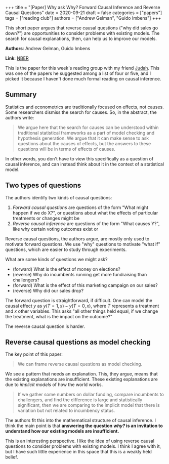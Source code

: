 +++
title = "[Paper] Why ask Why? Forward Causal Inference and Reverse Causal Questions"
date = 2020-09-21
draft = false
categories = ["papers"]
tags = ["reading club"]
authors = ["Andrew Gelman", "Guido Imbens"]
+++

This short paper argues that reverse causal questions ("why did sales go down?") are opportunities to consider problems with existing models. The search for causal explanations, then, can help us to improve our models.

<!--more-->

**Authors**: Andrew Gelman, Guido Imbens

**Link**: [NBER](https://www.nber.org/papers/w19614)

This is the paper for this week's reading group with my friend [Judah](https://judahgnewman.com/). This was one of the papers he suggested among a list of four or five, and I picked it because I haven't done much formal reading on causal inference.

## Summary
Statistics and econometrics are traditionally focused on effects, not causes. Some researchers dismiss the search for causes. So, in the abstract, the authors write:

> We argue here that the search for causes can be understood within traditional statistical frameworks as a part of model checking and hypothesis generation. 
> We argue that it can make sense to ask questions about the causes of effects, but the answers to these questions will be in terms of effects of causes.

In other words, you don't have to view this specifically as a question of causal inference, and can instead think about it in the context of a statistical model.


## Two types of questions
The authors identify two kinds of causal questions:

1. *Forward causal questions* are questions of the form "What might happen if we do X?", or questions about what the effects of particular treatments or changes might be
2. *Reverse causal inference* are questions of the form "What causes Y?", like why certain voting outcomes exist or

Reverse causal questions, the authors argue, are mostly only used to motivate forward questions. We use "why" questions to motivate "what if" questions, which are easier to study through experiments.

What are some kinds of questions we might ask?

 * (forward) What is the effect of money on elections?
 * (reverse) Why do incumbents running get more fundraising than challengers?
 * (forward) What is the effect of this marketing campaign on our sales?
 * (reverse) Why did our sales drop?

The forward question is straightforward, if difficult. One can model the causal effect $y$ as $y(T = 1, x) - y(T = 0, x)$, where $T$ represents a treatment and $x$ other variables. This asks "all other things held equal, if we change the treatment, what is the impact on the outcome?"

The reverse causal question is harder. 


## Reverse causal questions as model checking
The key point of this paper:

> We can frame reverse causal questions as model checking.

We see a pattern that needs an explanation. This, they argue, means that the existing explanations are insufficient. These existing explanations are due to *implicit models* of how the world works. 

> If we gather some numbers on dollar funding, compare incumbents to challengers, and find the difference is large and statistically significant, then we are comparing to the implicit model that there is variation but not related to incumbency status.

The authors fit this into the mathematical structure of causal inference. I think the main point is that **answering the question *why?* is an invitation to understand how our existing models are insufficient.**

This is an interesting perspective. I like the idea of using reverse causal questions to consider problems with existing models. I think I agree with it, but I have such little experience in this space that this is a weakly held belief. 
